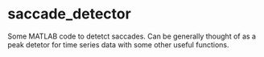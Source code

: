 # saccade_detector
Some MATLAB code to detetct saccades. Can be generally thought of as a peak detetor for time series data with some other useful functions.
